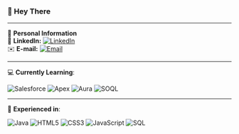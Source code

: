 ### 👋 Hey There

---

📇 **Personal Information**  
🔗 **LinkedIn:** [![LinkedIn](https://img.shields.io/badge/-LinkedIn-0077B5?style=for-the-badge&logo=linkedin&logoColor=white)](https://www.linkedin.com/in/robsonjdias/)  
✉️ **E-mail:** [![Email](https://img.shields.io/badge/-Email-D14836?style=for-the-badge&logo=gmail&logoColor=white)](mailto:robsondiaswp@gmail.com)

---

💻 **Currently Learning**:

![Salesforce](https://img.shields.io/badge/Salesforce-00A1E0?style=for-the-badge&logo=salesforce&logoColor=white)
![Apex](https://img.shields.io/badge/Apex-1798C1?style=for-the-badge&logo=salesforce&logoColor=white)
![Aura](https://img.shields.io/badge/Aura-FFB75D?style=for-the-badge&logo=lightning&logoColor=white)
![SOQL](https://img.shields.io/badge/SOQL-4A154B?style=for-the-badge&logo=Salesforce&logoColor=white)

---

🚀 **Experienced in**:

![Java](https://img.shields.io/badge/Java-ED8B00?style=for-the-badge&logo=java&logoColor=white)
![HTML5](https://img.shields.io/badge/HTML5-E34F26?style=for-the-badge&logo=html5&logoColor=white)
![CSS3](https://img.shields.io/badge/CSS3-1572B6?style=for-the-badge&logo=css3&logoColor=white)
![JavaScript](https://img.shields.io/badge/JavaScript-F7DF1E?style=for-the-badge&logo=javascript&logoColor=black)
![SQL](https://img.shields.io/badge/SQL-4479A1?style=for-the-badge&logo=MySQL&logoColor=white)
